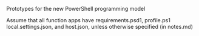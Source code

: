 Prototypes for the new PowerShell programming model

Assume that all function apps have requirements.psd1, profile.ps1 local.settings.json, and host.json, unless otherwise specified (in notes.md)
